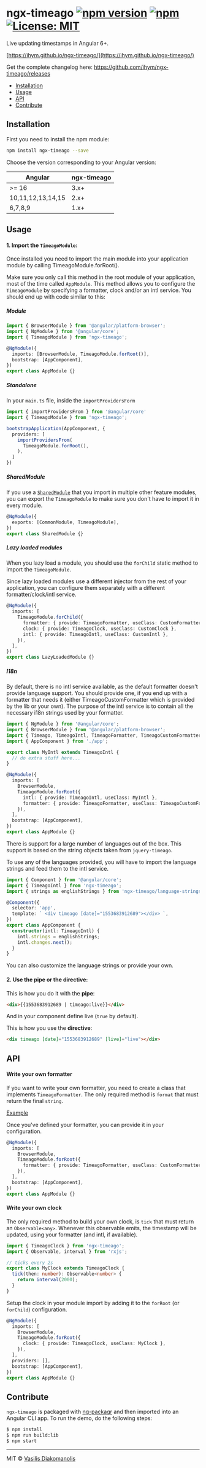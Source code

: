 # ngx-timeago [![npm version](https://badge.fury.io/js/ngx-timeago.svg)](https://badge.fury.io/js/ngx-timeago) [![npm](https://img.shields.io/npm/dm/ngx-timeago.svg?maxAge=2592000)](https://www.npmjs.com/package/ngx-timeago) [![License: MIT](https://img.shields.io/badge/License-MIT-brightgreen.svg)](https://opensource.org/licenses/MIT)

Live updating timestamps in Angular 6+.

[https://ihym.github.io/ngx-timeago/](https://ihym.github.io/ngx-timeago/)

Get the complete changelog here: https://github.com/ihym/ngx-timeago/releases

- [Installation](#installation)
- [Usage](#usage)
- [API](#api)
- [Contribute](#contribute)

## Installation

First you need to install the npm module:

```sh
npm install ngx-timeago --save
```

Choose the version corresponding to your Angular version:

| Angular           | ngx-timeago |
| ----------------- | ----------- |
| >= 16             | 3.x+        |
| 10,11,12,13,14,15 | 2.x+        |
| 6,7,8,9           | 1.x+        |

## Usage

#### 1. Import the `TimeagoModule`:

Once installed you need to import the main module into your application module by calling TimeagoModule.forRoot().

Make sure you only call this method in the root module of your application, most of the time called `AppModule`.
This method allows you to configure the `TimeagoModule` by specifying a formatter, clock and/or an intl service. You should end up with code similar to this:

##### Module
```ts
import { BrowserModule } from '@angular/platform-browser';
import { NgModule } from '@angular/core';
import { TimeagoModule } from 'ngx-timeago';

@NgModule({
  imports: [BrowserModule, TimeagoModule.forRoot()],
  bootstrap: [AppComponent],
})
export class AppModule {}
```

##### Standalone
In your `main.ts` file, inside the `importProvidersForm`

```ts
import { importProvidersFrom } from '@angular/core'
import { TimeagoModule } from 'ngx-timeago';

bootstrapApplication(AppComponent, {
  providers: [
    importProvidersFrom(
      TimeagoModule.forRoot(),
    ),
  ]
})
```

##### SharedModule

If you use a [`SharedModule`](https://angular.io/docs/ts/latest/guide/ngmodule.html#!#shared-modules) that you import in multiple other feature modules,
you can export the `TimeagoModule` to make sure you don't have to import it in every module.

```ts
@NgModule({
  exports: [CommonModule, TimeagoModule],
})
export class SharedModule {}
```

##### Lazy loaded modules

When you lazy load a module, you should use the `forChild` static method to import the `TimeagoModule`.

Since lazy loaded modules use a different injector from the rest of your application, you can configure them separately with a different formatter/clock/intl service.

```ts
@NgModule({
  imports: [
    TimeagoModule.forChild({
      formatter: { provide: TimeagoFormatter, useClass: CustomFormatter },
      clock: { provide: TimeagoClock, useClass: CustomClock },
      intl: { provide: TimeagoIntl, useClass: CustomIntl },
    }),
  ],
})
export class LazyLoadedModule {}
```

##### I18n

By default, there is no intl service available, as the default formatter doesn't provide language support.
You should provide one, if you end up with a formatter that needs it (either TimeagoCustomFormatter which is provided by the lib or your own). The purpose of the intl service is to contain all the necessary i18n strings used by your formatter.

```ts
import { NgModule } from '@angular/core';
import { BrowserModule } from '@angular/platform-browser';
import { Timeago, TimeagoIntl, TimeagoFormatter, TimeagoCustomFormatter } from 'ngx-timeago';
import { AppComponent } from './app';

export class MyIntl extends TimeagoIntl {
  // do extra stuff here...
}

@NgModule({
  imports: [
    BrowserModule,
    TimeagoModule.forRoot({
      intl: { provide: TimeagoIntl, useClass: MyIntl },
      formatter: { provide: TimeagoFormatter, useClass: TimeagoCustomFormatter },
    }),
  ],
  bootstrap: [AppComponent],
})
export class AppModule {}
```

There is support for a large number of languages out of the box. This support is based on the string objects taken from `jquery-timeago`.

To use any of the languages provided, you will have to import the language strings and feed them to the intl service.

```ts
import { Component } from '@angular/core';
import { TimeagoIntl } from 'ngx-timeago';
import { strings as englishStrings } from 'ngx-timeago/language-strings/en';

@Component({
  selector: 'app',
  template: ` <div timeago [date]="1553683912689"></div> `,
})
export class AppComponent {
  constructor(intl: TimeagoIntl) {
    intl.strings = englishStrings;
    intl.changes.next();
  }
}
```

You can also customize the language strings or provide your own.

#### 2. Use the pipe or the directive:

This is how you do it with the **pipe**:

```html
<div>{{1553683912689 | timeago:live}}</div>
```

And in your component define live (`true` by default).

This is how you use the **directive**:

```html
<div timeago [date]="1553683912689" [live]="live"></div>
```

## API

#### Write your own formatter

If you want to write your own formatter, you need to create a class that implements `TimeagoFormatter`. The only required method is `format` that must return the final `string`.

[Example](lib/src/timeago.formatter.ts)

Once you've defined your formatter, you can provide it in your configuration.

```ts
@NgModule({
  imports: [
    BrowserModule,
    TimeagoModule.forRoot({
      formatter: { provide: TimeagoFormatter, useClass: CustomFormatter },
    }),
  ],
  bootstrap: [AppComponent],
})
export class AppModule {}
```

#### Write your own clock

The only required method to build your own clock, is `tick` that must return an `Observable<any>`. Whenever this observable emits, the timestamp will be updated, using your formatter (and intl, if available).

```ts
import { TimeagoClock } from 'ngx-timeago';
import { Observable, interval } from 'rxjs';

// ticks every 2s
export class MyClock extends TimeagoClock {
  tick(then: number): Observable<number> {
    return interval(2000);
  }
}
```

Setup the clock in your module import by adding it to the `forRoot` (or `forChild`) configuration.

```ts
@NgModule({
  imports: [
    BrowserModule,
    TimeagoModule.forRoot({
      clock: { provide: TimeagoClock, useClass: MyClock },
    }),
  ],
  providers: [],
  bootstrap: [AppComponent],
})
export class AppModule {}
```

## Contribute

`ngx-timeago` is packaged with [ng-packagr](https://github.com/dherges/ng-packagr) and then imported into an Angular CLI app.
To run the demo, do the following steps:

```bash
$ npm install
$ npm run build:lib
$ npm start
```

---

MIT © [Vasilis Diakomanolis](https://github.com/ihym)
